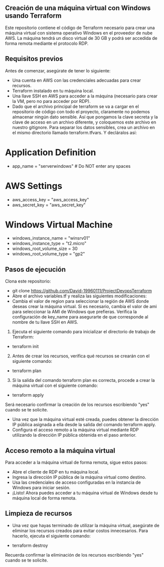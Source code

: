 ## Creación de una máquina virtual con Windows usando Terraform

Este repositorio contiene el código de Terraform necesario para crear una máquina virtual con sistema operativo Windows en el proveedor de nube AWS. La máquina tendrá un disco virtual de 30 GB y podrá ser accedida de forma remota mediante el protocolo RDP.

## Requisitos previos
Antes de comenzar, asegúrate de tener lo siguiente:

- Una cuenta en AWS con las credenciales adecuadas para crear recursos.
- Terraform instalado en tu máquina local.
- Una llave SSH en AWS para acceder a la máquina (necesario para crear la VM, pero no para acceder por RDP).
- Dado que el archivo principal de terraform se va a cargar en el repositorio de código con todo el proyecto, claramente no podemos almacenar ningún dato sensible. Así que pongamos la clave secreta y la clave de acceso en un archivo diferente, y coloquemos este archivo en nuestro gitignore.
Para separar los datos sensibles, crea un archivo en el mismo directorio llamado terraform.tfvars. Y decláralos así:

# Application Definition 
- app_name        = "serverwindows" # Do NOT enter any spaces

# AWS Settings
- aws_access_key = "aws_access_key"
- aws_secret_key = "aws_secret_key"

# Windows Virtual Machine
- windows_instance_name               = "winsrv01"
- windows_instance_type               = "t2.micro"
- windows_root_volume_size            = 30
- windows_root_volume_type            = "gp2"

## Pasos de ejecución
Clona este repositorio:
- git clone https://github.com/David-19960111/ProjectDevopsTerraform
- Abre el archivo variables.tf y realiza las siguientes modificaciones:
- Cambia el valor de region para seleccionar la región de AWS donde deseas crear la máquina virtual. Si es necesario, cambia el valor de ami para seleccionar la AMI de Windows que prefieras. Verifica la configuración de key_name para asegurarte de que corresponde al nombre de tu llave SSH en AWS.

1. Ejecuta el siguiente comando para inicializar el directorio de trabajo de Terraform:
- terraform init

2. Antes de crear los recursos, verifica qué recursos se crearán con el siguiente comando:
- terraform plan

3. Si la salida del comando terraform plan es correcta, procede a crear la máquina virtual con el siguiente comando:
- terraform apply

Será necesario confirmar la creación de los recursos escribiendo "yes" cuando se te solicite.

- Una vez que la máquina virtual esté creada, puedes obtener la dirección IP pública asignada a ella desde la salida del comando terraform apply.
- Configura el acceso remoto a la máquina virtual mediante RDP utilizando la dirección IP pública obtenida en el paso anterior.

## Acceso remoto a la máquina virtual
Para acceder a la máquina virtual de forma remota, sigue estos pasos:

- Abre el cliente de RDP en tu máquina local.
- Ingresa la dirección IP pública de la máquina virtual como destino.
- Usa las credenciales de acceso configuradas en la instancia de Windows para iniciar sesión.
- ¡Listo! Ahora puedes acceder a tu máquina virtual de Windows desde tu máquina local de forma remota.

## Limpieza de recursos
- Una vez que hayas terminado de utilizar la máquina virtual, asegúrate de eliminar los recursos creados para evitar costos innecesarios. Para hacerlo, ejecuta el siguiente comando:

- terraform destroy

Recuerda confirmar la eliminación de los recursos escribiendo "yes" cuando se te solicite.